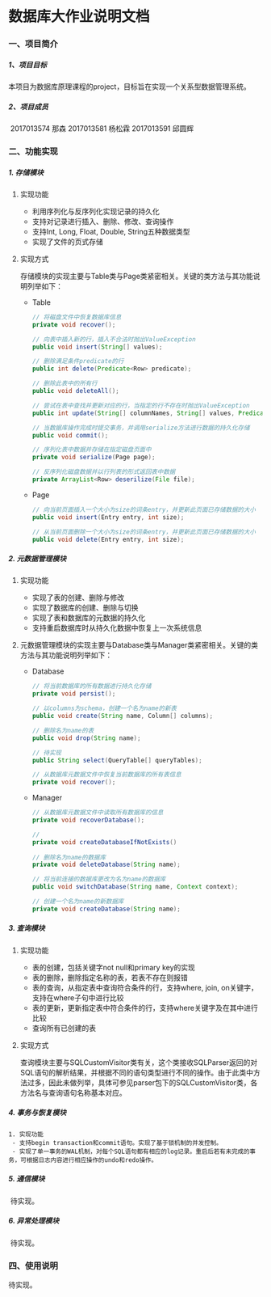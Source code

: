 # 数据库大作业说明文档

### 一、项目简介

##### 1、项目目标

​		本项目为数据库原理课程的project，目标旨在实现一个关系型数据管理系统。

##### 2、项目成员

​		2017013574 那森   2017013581 杨松霖   2017013591 邱圆辉

### 二、功能实现

##### 1. 存储模块

 1. 实现功能

    - 利用序列化与反序列化实现记录的持久化
    - 支持对记录进行插入、删除、修改、查询操作
    - 支持Int, Long, Float, Double, String五种数据类型
    - 实现了文件的页式存储

2. 实现方式

   存储模块的实现主要与Table类与Page类紧密相关。关键的类方法与其功能说明列举如下：

   - Table

     ```java
     // 将磁盘文件中恢复数据库信息
     private void recover();
     
     // 向表中插入新的行，插入不合法时抛出ValueException
     public void insert(String[] values);
     
     // 删除满足条件predicate的行
     public int delete(Predicate<Row> predicate);
     
     // 删除此表中的所有行
     public void deleteAll();
     
     // 尝试在表中查找并更新对应的行，当指定的行不存在时抛出ValueException
     public int update(String[] columnNames, String[] values, Predicate<Row> predicates);
     
     // 当数据库操作完成时提交事务，并调用serialize方法进行数据的持久化存储
     public void commit();
     
     // 序列化表中数据并存储在指定磁盘页面中
     private void serialize(Page page);
     
     // 反序列化磁盘数据并以行列表的形式返回表中数据
     private ArrayList<Row> deserilize(File file);
     ```

   - Page

     ```java
     // 向当前页面插入一个大小为size的词条entry，并更新此页面已存储数据的大小
     public void insert(Entry entry, int size);
     
     // 从当前页面删除一个大小为size的词条entry，并更新此页面已存储数据的大小
     public void delete(Entry entry, int size);
     ```

##### 2. 元数据管理模块

1. 实现功能

   - 实现了表的创建、删除与修改
   - 实现了数据库的创建、删除与切换
   - 实现了表和数据库的元数据的持久化
   - 支持重启数据库时从持久化数据中恢复上一次系统信息

2. 元数据管理模块的实现主要与Database类与Manager类紧密相关。关键的类方法与其功能说明列举如下：

   - Database

     ```java
     // 将当前数据库的所有数据进行持久化存储
     private void persist();
     
     // 以columns为schema，创建一个名为name的新表
     public void create(String name, Column[] columns);
     
     // 删除名为name的表
     public void drop(String name);
     
     // 待实现
     public String select(QueryTable[] queryTables);
     
     // 从数据库元数据文件中恢复当前数据库的所有表信息
     private void recover();
     ```

   - Manager

     ```java
     // 从数据库元数据文件中读取所有数据库的信息
     private void recoverDatabase();
     
     // 
     private void createDatabaseIfNotExists()
        
     // 删除名为name的数据库
     private void deleteDatabase(String name);
     
     // 将当前连接的数据库更改为名为name的数据库
     public void switchDatabase(String name, Context context);
     
     // 创建一个名为name的新数据库
     private void createDatabase(String name);
     ```

     

##### 3. 查询模块

 1. 实现功能

    - 表的创建，包括关键字not null和primary key的实现
    - 表的删除，删除指定名称的表，若表不存在则报错
    - 表的查询，从指定表中查询符合条件的行，支持where, join, on关键字，支持在where子句中进行比较
    - 表的更新，更新指定表中符合条件的行，支持where关键字及在其中进行比较
    - 查询所有已创建的表

2. 实现方式

   查询模块主要与SQLCustomVisitor类有关，这个类接收SQLParser返回的对SQL语句的解析结果，并根据不同的语句类型进行不同的操作。由于此类中方法过多，因此未做列举，具体可参见parser包下的SQLCustomVisitor类，各方法名与查询语句名称基本对应。

##### 4. 事务与恢复模块

 	1. 实现功能
     - 支持begin transaction和commit语句。实现了基于锁机制的并发控制。
     - 实现了单一事务的WAL机制，对每个SQL语句都有相应的log记录。重启后若有未完成的事务，可根据日志内容进行相应操作的undo和redo操作。

##### 5. 通信模块

​	待实现。

##### 6. 异常处理模块

​	待实现。

### 四、使用说明

待实现。